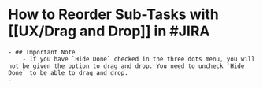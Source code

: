 # How to Reorder Sub-Tasks with [[UX/Drag and Drop]] in #JIRA
	- ## Important Note
		- If you have `Hide Done` checked in the three dots menu, you will not be given the option to drag and drop. You need to uncheck `Hide Done` to be able to drag and drop.
	-